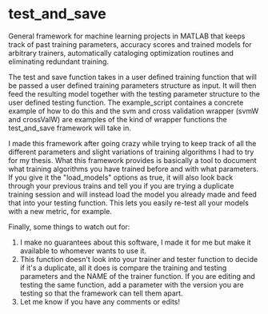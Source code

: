 # test_and_save
General framework for machine learning projects in MATLAB that keeps track of past training parameters, accuracy scores and trained models for arbitrary trainers, automatically cataloging optimization routines and eliminating redundant training.

The test and save function takes in a user defined training function that will be passed a user defined training parameters structure as input. It will then feed the resulting model together with the testing parameter structure to the user defined testing function. The example_script containes a concrete example of how to do this and the svm and cross validation wrapper (svmW and crossValW) are examples of the kind of wrapper functions the test_and_save framework will take in.

I made this framework after going crazy while trying to keep track of all the different parameters and slight variations of training algorithms I had to try for my thesis. What this framework provides is basically a tool to document what training algorithms you have trained before and with what parameters. If you give it the "load_models" options as true, it will also look back through your previous trains and tell you if you are trying a duplicate training session and will instead load the model you already made and feed that into your testing function. This lets you easily re-test all your models with a new metric, for example. 

Finally, some things to watch out for:
1. I make no guarantees about this software, I made it for me but make it available to whomever wants to use it.
2. This function doesn't look into your trainer and tester function to decide if it's a duplicate, all it does is compare the training and testing parameters and the NAME of the trainer function. If you are editing and testing the same function, add a parameter with the version you are testing so that the framework can tell them apart. 
3. Let me know if you have any comments or edits!


